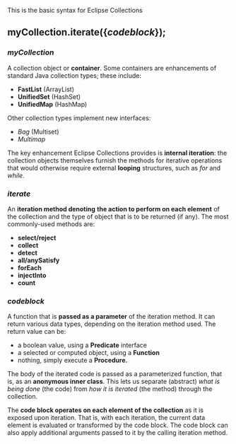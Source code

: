 
This is the basic syntax for Eclipse Collections
## myCollection.iterate({*codeblock*});

### *myCollection*

A collection object or **container**. Some containers are enhancements
of standard Java collection types; these include:

  - **FastList** (ArrayList)
  - **UnifiedSet** (HashSet)
  - **UnifiedMap** (HashMap)

Other collection types implement new interfaces:

  - *Bag* (Multiset)
  - *Multimap*

The key enhancement Eclipse Collections provides is **internal
iteration**: the collection objects themselves furnish the methods for
iterative operations that would otherwise require external **looping**
structures, such as *for* and *while*.

### *iterate*

An **iteration method denoting** **the action to perform on each
element** of the collection and the type of object that is to be
returned (if any). The most commonly-used methods are:

  - **select/reject**
  - **collect**
  - **detect**
  - **all/anySatisfy**
  - **forEach**
  - **injectlnto**
  - **count**

### *codeblock*

A function that is **passed as a parameter** of the iteration method. It
can return various data types, depending on the iteration method used.
The return value can be:

  - a boolean value, using a **Predicate** interface
  - a selected or computed object, using a **Function**
  - nothing, simply execute a **Procedure.**

The body of the iterated code is passed as a parameterized function, that
is, as an **anonymous inner class**. This lets us separate (abstract)
*what is being done* (the code) from *how it is iterated* (the method)
through the collection.

The **code block operates on each element of the collection** as it is
exposed upon iteration. That is, with each iteration, the current data
element is evaluated or transformed by the code block. The code block
can also apply additional arguments passed to it by the calling
iteration method.

